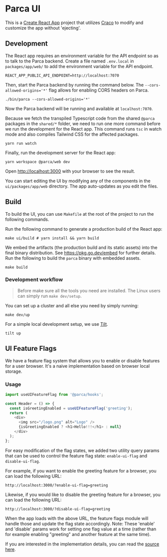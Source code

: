 # Parca UI

This is a [Create React App](https://create-react-app.dev/) project that utilizes [Craco](https://github.com/gsoft-inc/craco) to modify and customize the app without 'ejecting'.

## Development

The React app requires an environment variable for the API endpoint so as to talk to the Parca backend. Create a file named `.env.local` in `packages/app/web/` to add the environment variable for the API endpoint.

```shell
REACT_APP_PUBLIC_API_ENDPOINT=http://localhost:7070
```

Then, start the Parca backend by running the command below. The `--cors-allowed-origins='*'` flag allows for enabling CORS headers on Parca.

```shell
./bin/parca --cors-allowed-origins='*'
```

Now the Parca backend will be running and available at `localhost:7070`.

Because we fetch the transpiled Typescript code from the shared `@parca` packages in the `shared/*` folder, we need to run one more command before we run the development for the React app. This command runs `tsc` in watch mode and also compiles Tailwind CSS for the affected packages.

```shell
yarn run watch
```

Finally, run the development server for the React app:

```shell
yarn workspace @parca/web dev
```

Open [http://localhost:3000](http://localhost:3000) with your browser to see the result.

You can start editing the UI by modifying any of the components in the `ui/packages/app/web` directory. The app auto-updates as you edit the files.

## Build

To build the UI, you can use `Makefile` at the root of the project to run the following commands.

Run the following command to generate a production build of the React app:

```shell
make ui/build # yarn install && yarn build
```

We embed the artifacts (the production build and its static assets) into the final binary distribution.
See https://pkg.go.dev/embed for further details.
Run the following to build the `parca` binary with embedded assets.

```shell
make build
```

### Development workflow

> Before make sure all the tools you need are installed. The Linux users can simply run `make dev/setup`.

You can set up a cluster and all else you need by simply running:

```shell
make dev/up
```

For a simple local development setup, we use [Tilt](https://tilt.dev).

```shell
tilt up
```

## UI Feature Flags

We have a feature flag system that allows you to enable or disable features for a user browser. It's a naive implementation based on browser local storage.

### Usage

```js
import useUIFeatureFlag from '@parca/hooks';

const Header = () => {
  const isGreetingEnabled = useUIFeatureFlag('greeting');
  return (
    <div>
      <img src="/logo.png" alt="Logo" />
      {isGreetingEnabled ? <h1>Hello!!!</h1> : null}
    </div>
  );
};
```

For easy modification of the flag states, we added two utility query params that can be used to control the feature flag state: `enable-ui-flag` and `disable-ui-flag`.

For example, if you want to enable the greeting feature for a browser, you can load the following URL:

```text
http://localhost:3000/?enable-ui-flag=greeting
```

Likewise, if you would like to disable the greeting feature for a browser, you can load the following URL:

```text
http://localhost:3000/?disable-ui-flag=greeting
```

When the app loads with the above URL, the feature flags module will handle those and update the flag state accordingly.
Note: These 'enable' and 'disable' params work for setting one flag value at a time (rather than for example enabling "greeting" and another feature at the same time).

If you are interested in the implementation details, you can read the [source here](packages/shared/functions/src/useUIFeatureFlag/index.ts).
